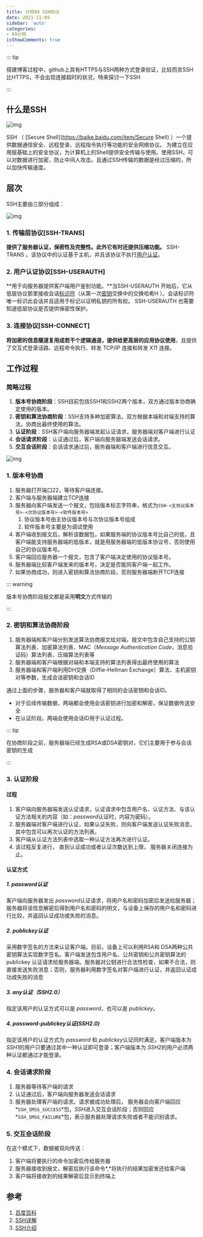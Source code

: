 ```yaml
---
title: 计网04 SSH协议
date: 2021-11-09
sidebar: 'auto'
categories:
- 09计网
isShowComments: true
---
```



::: tip

搭建博客过程中，github上具有HTTPS与SSH两种方式登录验证，比较而言SSH比HTTPS，不会出现连接超时的状况，特来探讨一下SSH

:::

## 什么是SSH

![img](https://gitee.com/ljcdzh/my_pic/raw/master/img/202111080802132.gif)

SSH （ [Secure Shell](https://baike.baidu.com/item/Secure Shell) ）一个提供数据通信安全、远程登录、远程指令执行等功能的安全网络协议。 为建立在应用层基础上的安全协议，为计算机上的Shell提供安全传输与使用。使用SSH，可以对数据进行加密，防止中间人攻击。且通过SSH传输的数据是经过压缩的，所以加快传输速度。

## 层次

SSH主要由三部分组成：

![img](https://gitee.com/ljcdzh/my_pic/raw/master/img/202111080757808.gif)

### 1. 传输层协议[SSH-TRANS]



**提供了服务器认证，保密性及完整性。此外它有时还提供压缩功能。** SSH-TRANS 。该协议中的认证基于主机，并且该协议不执行[用户认证](https://baike.baidu.com/item/用户认证)。

### 2. 用户认证协议[SSH-USERAUTH]

**用于向服务器提供客户端用户鉴别功能。**当SSH-USERAUTH 开始后，它从低层协议那里接收会话[标识符](https://baike.baidu.com/item/标识符)（从第一次[密钥](https://baike.baidu.com/item/密钥)交换中的交换哈希H ）。会话标识符唯一标识此会话并且适用于标记以证明私钥的所有权。 SSH-USERAUTH 也需要知道低层协议是否提供保密性保护。

### 3. 连接协议[SSH-CONNECT]

**将加密的信息隧道复用成若干个逻辑通道，提供给更高层的应用协议使用**，且提供了交互式登录话路、远程命令执行、转发 TCP/IP 连接和转发 X11 连接。



## 工作过程

### 简略过程

1. **版本号协商阶段**：SSH目前包括SSH1和SSH2两个版本，双方通过版本协商确定使用的版本。
2. **密钥和算法协商阶段**：SSH支持多种加密算法，双方根据本端和对端支持的算法，协商出最终使用的算法。
3. **认证阶段**：SSH客户端向服务器端发起认证请求，服务器端对客户端进行认证
4. **会话请求阶段**：认证通过后，客户端向服务器端发送会话请求。
5. **交互会话阶段**：会话请求通过后，服务器端和客户端进行信息交互。

![img](https://gitee.com/ljcdzh/my_pic/raw/master/img/202111080825227.webp)

### 1. 版本号协商

1. 服务器打开端口22，等待客户端连接。
2. 客户端与服务器端建立TCP连接
3. 服务器向客户端发送一个报文，包括版本标志字符串，格式为`SSH-<主协议版本号>-<次协议版本号>-<软件版本号>`
   1. 协议版本号由主协议版本号与次协议版本号组成
   2. 软件版本号主要是为调试使用
4. 客户端收到报文后，解析该数据包，如果服务端的协议版本号比自己的低，且客户端能支持服务器端的低版本，就是用服务器端的低版本协议号，否则使用自己的协议版本号。
5. 客户端回应服务器一个报文，包含了客户端决定使用的协议版本号。
6. 服务器端比较客户端发来的版本号，决定是否能同客户端一起工作。
7. 如果协商成功，则进入密钥和算法协商阶段，否则服务器端断开TCP连接

::: warning

 版本号协商阶段报文都是采用**明文**方式传输的

:::

### 2. 密钥和算法协商阶段

1. 服务器端和客户端分别发送算法协商报文给对端，报文中包含自己支持的公钥算法列表、加密算法列表、MAC（*Message Authentication Code*，消息验证码）算法列表、压缩算法列表等
2. 服务器端和客户端根据对端和本端支持的算法列表得出最终使用的算法
3. 服务器端和客户端利用DH交换（Diffie-Hellman Exchange）算法、主机密钥对等参数，生成会话密钥和会话ID

通过上面的步骤，服务器和客户端就取得了相同的会话密钥和会话ID。

- 对于后续传输数据，两端都会使用会话密钥进行加密和解密，保证数据传送安全
- 在认证阶段，两端会使用会话ID用于认证过程。

::: tip

在协商阶段之前，服务器端已经生成RSA或DSA密钥对，它们主要用于参与会话密钥的生成

:::

### 3. 认证阶段

#### 过程

1. 客户端向服务器端发送认证请求，认证请求中包含用户名、认证方法、与该认证方法相关的内容（如：*password*认证时，内容为密码）。
2. 服务器端对客户端进行认证，如果认证失败，则向客户端发送认证失败消息，其中包含可以再次认证的方法列表。
3. 客户端从认证方法列表中选取一种认证方法再次进行认证。
4. 该过程反复进行， 直到认证成功或者认证次数达到上限， 服务器关闭连接为止。 

#### 认证方式

##### 1. password认证

客户端向服务器发出 *password*认证请求，将用户名和密码加密后发送给服务器；服务器将该信息解密后得到用户名和密码的明文，与设备上保存的用户名和密码进行比较，并返回认证成功或失败的消息。

##### 2. publickey认证

采用数字签名的方法来认证客户端。目前，设备上可以利用RSA和 DSA两种公共密钥算法实现数字签名。客户端发送包含用户名、公共密钥和公共密钥算法的 publickey 认证请求给服务器端。服务器对公钥进行合法性检查，如果不合法，则直接发送失败消息；否则，服务器利用数字签名对客户端进行认证，并返回认证成功或失败的消息


##### 3. any认证（SSH2.0）

指定该用户的认证方式可以是 *password*，也可以是 *publickey*。

##### 4. password-publickey认证(SSH2.0)

指定该用户的认证方式为 *password* 和 *publickey*认证同时满足。客户端版本为 *SSH1*的用户只要通过其中一种认证即可登录；客户端版本为 *SSH2*的用户必须两种认证都通过才能登录。

### 4. 会话请求阶段

1. 服务器等待客户端的请求
2. 认证通过后，客户端向服务器发送会话请求
3. 服务器处理客户端的请求。请求被成功处理后， 服务器会向客户端回应 *`SSH_SMSG_SUCCESS`*包，*SSH*进入交互会话阶段；否则回应 *`SSH_SMSG_FAILURE`*包，表示服务器处理请求失败或者不能识别请求。

### 5. 交互会话阶段

在这个模式下，数据被双向传送：

1. 客户端将要执行的命令加密后传给服务器
2. 服务器接收到报文，解密后执行该命令*,*将执行的结果加密发还给客户端
3. 客户端将接收到的结果解密后显示到终端上

## 参考

1. [百度百科](https://baike.baidu.com/item/ssh/10407?fr=aladdin)
2. [SSH详解](https://juejin.cn/post/6844903501571604488#heading-16)
3. [SSH介绍](https://blog.csdn.net/macrossdzh/article/details/5691924)

